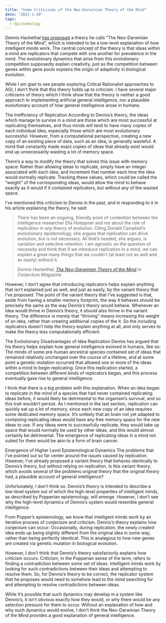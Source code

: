 ```yaml
---
title: "Some Criticisms of the Neo-Darwinian Theory of the Mind"
date: "2021-1-20"
tags:
  - Epistemology
---
```

Dennis Hackethal [has proposed](https://medium.com/conjecture-magazine/the-neo-darwinian-theory-of-the-mind-d84c0bcc6485) a theory he calls “The Neo-Darwinian Theory of the Mind”, which is intended to be a low-level explanation of how intelligent minds work. The central concept of the theory is that ideas within a mind are replicators that compete with one another for prevalence in the mind. The evolutionary dynamics that arise from this evolutionary competition supposedly explain creativity, just as the competition between genes within gene pools explains the origin of adaptivity in biological evolution.

While I am glad to see people exploring Critical Rationalist approaches to AGI, I don’t think that this theory holds up to criticism. I have several major criticisms of theory which I think show that the theory is neither a good approach to implementing artificial general intelligence, nor a plausible evolutionary account of how general intelligence arose in humans.

The Inefficiency of Replication
According to Dennis’s theory, the ideas which manage to survive in a mind are those which are most successful at replicating themselves, and thus minds will tend to have many copies of each individual idea, especially those which are most evolutionary successful. However, from a computational perspective, creating a new copy of an existing piece of data, such as an idea, is generally wasteful. A mind that constantly made exact copies of ideas that already exist would end up unnecessarily wasting a lot of memory space.

There’s a way to modify the theory that solves this issue with memory space: Rather than allowing ideas to replicate, simply have an integer associated with each idea, and increment that number each time the idea would normally replicate. Tracking these values, which could be called the “weight” of the corresponding ideas, would allow the mind to behave exactly as it would if it contained replicators, but without any of the wasted space.

I’ve mentioned this criticism to Dennis in the past, and in responding to it in his article explaining the theory, he said:

> There has been an ongoing, friendly point of contention between the intelligence researcher Ella Hoeppner and me about the role of replication in any theory of evolution. Citing Donald Campbell’s evolutionary epistemology, she argues that replication can drive evolution, but is not necessary. All that’s needed, she argues, is variation and selective retention. I am agnostic on the question of necessity and think that if we introduce replication in a mind, we can explain a great many things that we couldn’t (at least not as well and as easily) without it.

> *Dennis Hackethal, [The Neo-Darwinian Theory of the Mind](https://medium.com/conjecture-magazine/the-neo-darwinian-theory-of-the-mind-d84c0bcc6485) in Conjecture Magazine*

However, I don’t agree that introducing replicators helps explain anything that isn’t explained just as well, and just as easily, by the variant theory that I’ve proposed. The point of the variant theory that I’ve suggested is that, aside from having a smaller memory footprint, the way it behaves should be precisely the same as the way Dennis’s theory would behave. Whenever an idea would thrive in Dennis’s theory, it should also thrive in the variant theory. The difference is merely that “thriving” means increasing the weight of an idea, rather than creating additional copies of the it. So the including replicators doesn’t help the theory explain anything at all, and only serves to make the theory less computationally efficient.

The Evolutionary Disadvantages of Idea Replication
Dennis has argued that his theory helps explain how general intelligence evolved in humans, like so: The minds of some pre-human ancestral species contained set of ideas that remained relatively unchanged over the course of a lifetime, and at some point a genetic mutation occurred that allowed one or more of the ideas within a mind to begin replicating. Once this replication started, a competition between different kinds of replicators began, and this process eventually gave rise to general intelligence.

I think that there is a big problem with this explanation. When an idea began to replicate in the mind of a species that had never contained replicating ideas before, it would likely be detrimental to the organism’s survival, and so this trait wouldn’t persist. As I mentioned in the last section, replication can quickly eat up a lot of memory, since each new copy of an idea requires some dedicated memory space. It’s unlikely that an brain not yet adapted to containing replicating ideas would have any free memory space for the new ideas to use. If any ideas were to successfully replicate, they would take up space that would normally be used by other ideas, and this would almost certainly be detrimental. The emergence of replicating ideas in a mind not suited for them would be akin to a form of brain cancer.

Emergence of Higher Level Epistemological Dynamics
The problems that I’ve pointed out so far center around the issues caused by replication. However, I’ve already proposed a variant theory that behaves identically to Dennis’s theory, but without relying on replication. Is this variant theory, which avoids several of the problems original theory that the original theory had, a plausible account of general intelligence?

Unfortunately, I don’t think so. Dennis’s theory is intended to describe a low-level system out of which the high-level properties of intelligent minds, as described by Popperian epistemology, will emerge. However, I don’t see why the high-level dynamics of Dennis’s system would resemble general intelligence.

From Popper’s epistemology, we know that intelligent minds work by an iterative process of conjecture and criticism. Dennis’s theory explains how conjecture can occur: Occasionally, during replication, the newly created idea ends up being slightly different from the original idea in some way, rather than being perfectly identical. This is analagous to how new genes are created via genetic mutation in biological evolution.

However, I don’t think that Dennis’s theory satisfactorily explains how criticism occurs. Criticism, in the Popperian sense of the term, refers to finding a contradiction between some set of ideas. Intelligent minds work by looking for such contradictions between their ideas and attempting to resolve them. So, for Dennis’s theory to be correct, the replicator system that he proposes would need to somehow lead to the mind searching for and attempting to resolve contradictions between ideas.

While it’s possible that such dynamics may develop in a system like Dennis’s, it isn’t obvious exactly how they would, or why there would be any selection pressure for them to occur. Without an explanation of how and why such dynamics would evolve, I don’t think the Neo-Darwinian Theory of the Mind provides a good explanation of general intelligence.